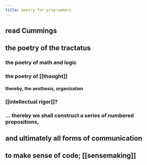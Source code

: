```yaml
---
title: poetry for programmers
---
```


## read Cummings
## the poetry of the tractatus
### the poetry of math and logic
### the poetry of [[thought]]
#### thereby, the aesthesis, organization
### [[intellectual rigor]]?
### ... thereby we shall construct a series of numbered propositions,
## and ultimately all forms of communication
## to make sense of code; [[sensemaking]]
